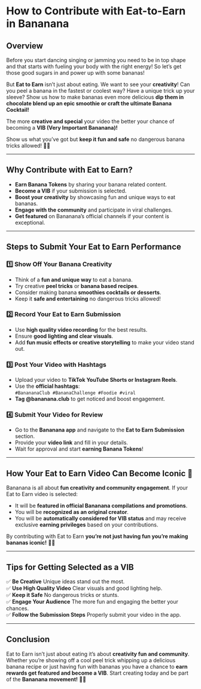 # How to Contribute with Eat-to-Earn in Bananana

## Overview
Before you start dancing singing or jamming you need to be in top shape and that starts with fueling your body with the right energy! So let’s get those good sugars in and power up with some bananas!  

But **Eat to Earn** isn’t just about eating. We want to see your **creativity**! Can you peel a banana in the fastest or coolest way? Have a unique trick up your sleeve? Show us how to make bananas even more delicious **dip them in chocolate blend up an epic smoothie or craft the ultimate Banana Cocktail!**  

The more **creative and special** your video the better your chance of becoming a **VIB (Very Important Bananana)!**  

Show us what you’ve got but **keep it fun and safe** no dangerous banana tricks allowed! 🍌✨  

---

## Why Contribute with Eat to Earn?
- **Earn Banana Tokens** by sharing your banana related content.
- **Become a VIB** if your submission is selected.
- **Boost your creativity** by showcasing fun and unique ways to eat bananas.
- **Engage with the community** and participate in viral challenges.
- **Get featured** on Bananana’s official channels if your content is exceptional.

---

## Steps to Submit Your Eat to Earn Performance

### 1️⃣ **Show Off Your Banana Creativity**
- Think of a **fun and unique way** to eat a banana.
- Try creative **peel tricks** or **banana based recipes**.
- Consider making banana **smoothies cocktails or desserts**.
- Keep it **safe and entertaining** no dangerous tricks allowed!

### 2️⃣ **Record Your Eat to Earn Submission**
- Use **high quality video recording** for the best results.
- Ensure **good lighting and clear visuals**.
- Add **fun music effects or creative storytelling** to make your video stand out.

### 3️⃣ **Post Your Video with Hashtags**
- Upload your video to **TikTok YouTube Shorts or Instagram Reels**.
- Use the **official hashtags**:  
  `#BanananaClub #BananaChallenge #Foodie #viral`
- **Tag @bananana.club** to get noticed and boost engagement.

### 4️⃣ **Submit Your Video for Review**
- Go to the **Bananana app** and navigate to the **Eat to Earn Submission** section.
- Provide your **video link** and fill in your details.
- Wait for approval and start **earning Banana Tokens**!

---

## How Your Eat to Earn Video Can Become Iconic 🍌
Bananana is all about **fun creativity and community engagement**. If your Eat to Earn video is selected:
- It will be **featured in official Bananana compilations and promotions**.
- You will be **recognized as an original creator**.
- You will be **automatically considered for VIB status** and may receive exclusive **earning privileges** based on your contributions.

By contributing with Eat to Earn **you’re not just having fun you’re making bananas iconic!** 🚀🍌

---

## Tips for Getting Selected as a VIB
✅ **Be Creative** Unique ideas stand out the most.  
✅ **Use High Quality Video** Clear visuals and good lighting help.  
✅ **Keep it Safe** No dangerous tricks or stunts.  
✅ **Engage Your Audience** The more fun and engaging the better your chances.  
✅ **Follow the Submission Steps** Properly submit your video in the app.

---

## Conclusion
Eat to Earn isn’t just about eating it’s about **creativity fun and community**. Whether you’re showing off a cool peel trick whipping up a delicious banana recipe or just having fun with bananas you have a chance to **earn rewards get featured and become a VIB**. Start creating today and be part of the **Bananana movement!** 🍌🔥
